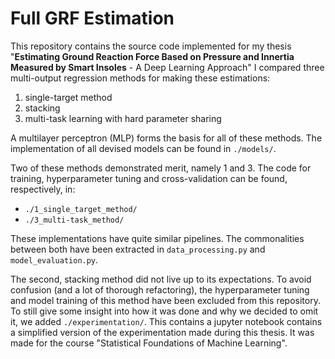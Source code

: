 # Full GRF Estimation

This repository contains the source code implemented for my thesis "**Estimating Ground Reaction Force Based on Pressure and Innertia Measured by Smart Insoles** - A Deep Learning Approach"
I compared three multi-output regression methods for making these estimations:
1. single-target method
2. stacking
3. multi-task learning with hard parameter sharing

A multilayer perceptron (MLP) forms the basis for all of these methods.
The implementation of all devised models can  be found in `./models/`.

Two of these methods demonstrated merit, namely 1 and 3.
The code for training, hyperparameter tuning and cross-validation can be found, respectively, in:
- ``./1_single_target_method/``
- ``./3_multi-task_method/``

These implementations have quite similar pipelines.
The commonalities between both have been extracted in `data_processing.py` and `model_evaluation.py`.

The second, stacking method did not live up to its expectations.
To avoid confusion (and a lot of thorough refactoring), the hyperparameter tuning and model training of this method have been excluded from this repository.
To still give some insight into how it was done and why we decided to omit it, we added ``./experimentation/``.
This contains a jupyter notebook contains a simplified version of the experimentation made during this thesis.
It was made for the course "Statistical Foundations of Machine Learning".


